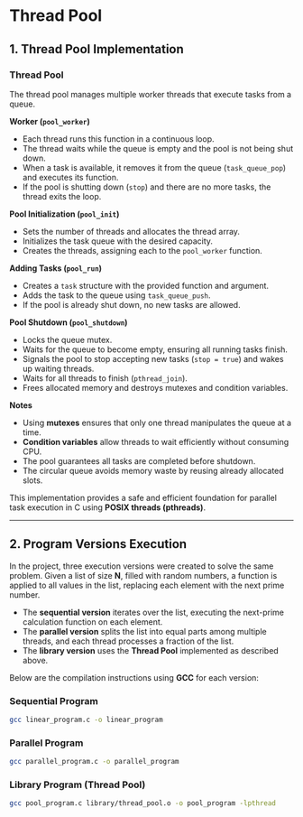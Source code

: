 # Thread Pool

## 1. Thread Pool Implementation

### Thread Pool

The thread pool manages multiple worker threads that execute tasks from a queue.

**Worker (`pool_worker`)**

* Each thread runs this function in a continuous loop.
* The thread waits while the queue is empty and the pool is not being shut down.
* When a task is available, it removes it from the queue (`task_queue_pop`) and executes its function.
* If the pool is shutting down (`stop`) and there are no more tasks, the thread exits the loop.

**Pool Initialization (`pool_init`)**

* Sets the number of threads and allocates the thread array.
* Initializes the task queue with the desired capacity.
* Creates the threads, assigning each to the `pool_worker` function.

**Adding Tasks (`pool_run`)**

* Creates a `task` structure with the provided function and argument.
* Adds the task to the queue using `task_queue_push`.
* If the pool is already shut down, no new tasks are allowed.

**Pool Shutdown (`pool_shutdown`)**

* Locks the queue mutex.
* Waits for the queue to become empty, ensuring all running tasks finish.
* Signals the pool to stop accepting new tasks (`stop = true`) and wakes up waiting threads.
* Waits for all threads to finish (`pthread_join`).
* Frees allocated memory and destroys mutexes and condition variables.

**Notes**

* Using **mutexes** ensures that only one thread manipulates the queue at a time.
* **Condition variables** allow threads to wait efficiently without consuming CPU.
* The pool guarantees all tasks are completed before shutdown.
* The circular queue avoids memory waste by reusing already allocated slots.

This implementation provides a safe and efficient foundation for parallel task execution in C using **POSIX threads (pthreads)**.

---

## 2. Program Versions Execution

In the project, three execution versions were created to solve the same problem. Given a list of size **N**, filled with random numbers, a function is applied to all values in the list, replacing each element with the next prime number.

* The **sequential version** iterates over the list, executing the next-prime calculation function on each element.
* The **parallel version** splits the list into equal parts among multiple threads, and each thread processes a fraction of the list.
* The **library version** uses the **Thread Pool** implemented as described above.

Below are the compilation instructions using **GCC** for each version:

### Sequential Program

```bash
gcc linear_program.c -o linear_program
```

### Parallel Program

```bash
gcc parallel_program.c -o parallel_program
```

### Library Program (Thread Pool)

```bash
gcc pool_program.c library/thread_pool.o -o pool_program -lpthread
```